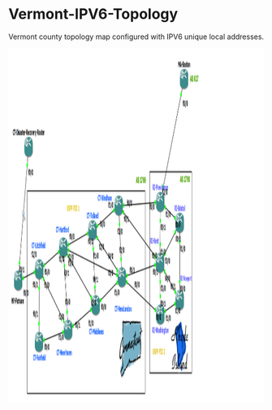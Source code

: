 # Vermont-IPV6-Topology
Vermont county topology map configured with IPV6 unique local addresses.

<code><img height="700" src="https://raw.githubusercontent.com/ViggoMode2021/Southern-New-England-Topology/refs/heads/main/CT-RI-Topology-Map.png"></code>

